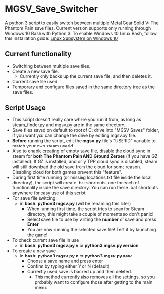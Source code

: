 # MGSV_Save_Switcher
A python 3 script to easily switch between multiple Metal Gear Solid V: The Phantom Pain save files.
Current version supports only running through Windows 10 Bash with Python 3.
To enable Windows 10 Linux Bash, follow this installation guide: [Linux Subsystem on Windows 10](https://msdn.microsoft.com/en-us/commandline/wsl/install_guide)

## Current functionality
* Switching between multiple save files.
* Create a new save file.
  * Currently only backs up the current save file, and then deletes it.
* Current save file used.
* Temporary and configure files saved in the same directory tree as the save files.

## Script Usage
* This script doesn't really care where you run it from, as long as steam_finder.py and mgsv.py are in the same directory.
* Save files saved on default to root of C: drive into "MGSV Saves" folder, if you want you can change the drive by editing mgsv.py file.
* **Before** running the script, edit the **mgsv.py** file's "USERID" variable to match your own steam userid.
* Also to enable creating of empty save file, disable the cloud sync in steam for **both The Phantom Pain AND Ground Zeroes** (if you have GZ installed). If GZ is installed, and only TPP cloud sync is disabled, steam will still download the old save from the cloud for some reason. Disabling cloud for both games prevent this "feature". 
* During first time running (or missing locations.txt file inside the local directory), the script will create .bat shortcuts, one for each of functionality inside the save directory. You can run these .bat shortcuts anywhere for easy use of this script. 
* For save file switcing:
  * in **bash**: **python3 mgsv.py** (will be renaming this later)
    * When running first time, the script tries to scan for Steam directory, this might take a couple of moments so don't panic!
    * Select save file to use by writing the **number** of save and press **Enter**
    * You are now running the selected save file! Test it by launching the game!
* To check current save file in use
  * in **bash**: **python3 mgsv.py v** or **python3 mgsv.py version**
* To create a new save
  * in **bash**: **python3 mgsv.py n** or **python3 mgsv.py new**
    * Choose a save name and press enter
    * Confirm by typing either Y or N (default)
    * Currently used save is backed up and then deleted.
      * This method currently also removes all the settings, so you probably want to configure those after getting to the main menu.